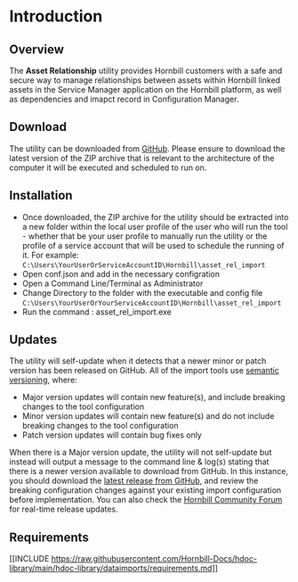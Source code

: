 # Introduction

## Overview

The **Asset Relationship** utility provides Hornbill customers with a safe and secure way to manage relationships between assets within Hornbill linked assets in the Service Manager application on the Hornbill platform, as well as dependencies and imapct record in Configuration Manager.

## Download

The utility can be downloaded from [GitHub](https://github.com/hornbill/asset-rel-import/releases/latest). Please ensure to download the latest version of the ZIP archive that is relevant to the architecture of the computer it will be executed and scheduled to run on.

## Installation

- Once downloaded, the ZIP archive for the utility should be extracted into a new folder within the local user profile of the user who will run the tool - whether that be your user profile to manually run the utility or the profile of a service account that will be used to schedule the running of it. For example: `C:\Users\YourUserOrServiceAccountID\Hornbill\asset_rel_import`
- Open conf.json and add in the necessary configration
- Open a Command Line/Terminal as Administrator
- Change Directory to the folder with the executable and config file `C:\Users\YourUserOrYourServiceAccountID\Hornbill\asset_rel_import`
- Run the command : asset_rel_import.exe

## Updates

The utility will self-update when it detects that a newer minor or patch version has been released on GitHub. All of the import tools use [semantic versioning](https://semver.org/), where:

* Major version updates will contain new feature(s), and include breaking changes to the tool configuration 
* Minor version updates will contain new feature(s) and do not include breaking changes to the tool configuration
* Patch version updates will contain bug fixes only 

When there is a Major version update, the utility will not self-update but instead will output a message to the command line & log(s) stating that there is a newer version available to download from GitHub. In this instance, you should download the [latest release from GitHub](https://github.com/hornbill/asset-rel-import/releases/latest), and review the breaking configuration changes against your existing import configuration before implementation. You can also check the [Hornbill Community Forum](https://community.hornbill.com/forum/135-announcements/) for real-time release updates.

## Requirements 

[[INCLUDE https://raw.githubusercontent.com/Hornbill-Docs/hdoc-library/main/hdoc-library/dataimports/requirements.md]]